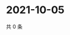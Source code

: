 # 2021-10-05

共 0 条

<!-- BEGIN -->
<!-- 最后更新时间 Tue Oct 05 2021 03:12:01 GMT+0800 (China Standard Time) -->

<!-- END -->
